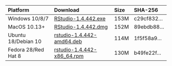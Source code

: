 
| Platform            | Download                                                                                                                                                              | Size | SHA-256                                                                                                              |
| :------------------ | :-------------------------------------------------------------------------------------------------------------------------------------------------------------------- | :--- | :------------------------------------------------------------------------------------------------------------------- |
| Windows 10/8/7      | <a href="https://s3.amazonaws.com/rstudio-ide-build/desktop/windows/RStudio-1.4.442.exe"><i class="fa fa-download"></i> RStudio-1.4.442.exe</a>                       | 153M | <span class="sha256" data-sha256="c29cf8323b1aae688d4de1b42efaa2fe05a428ca2cb8a268756411ccb0bcd59a">c29cf832…</span> |
| MacOS 10.13+        | <a href="https://s3.amazonaws.com/rstudio-ide-build/desktop/macos/RStudio-1.4.442.dmg"><i class="fa fa-download"></i> RStudio-1.4.442.dmg</a>                         | 152M | <span class="sha256" data-sha256="89ebdb88878483c4351734b2a9c5856e42c488129637242017f641b9ca1c7986">89ebdb88…</span> |
| Ubuntu 18/Debian 10 | <a href="https://s3.amazonaws.com/rstudio-ide-build/desktop/bionic/amd64/rstudio-1.4.442-amd64.deb"><i class="fa fa-download"></i> rstudio-1.4.442-amd64.deb</a>      | 114M | <span class="sha256" data-sha256="1f5f58a9617aed49e26a5fa9ef54c80e9e843e430ff7c5fa1d72a2a94324d95e">1f5f58a9…</span> |
| Fedora 28/Red Hat 8 | <a href="https://s3.amazonaws.com/rstudio-ide-build/desktop/centos8/x86_64/rstudio-1.4.442-x86_64.rpm"><i class="fa fa-download"></i> rstudio-1.4.442-x86\_64.rpm</a> | 130M | <span class="sha256" data-sha256="b49fe22f9558bbb45533df774bf7d17c4129ab7cfacbfb40d939f9e4212ff530">b49fe22f…</span> |
